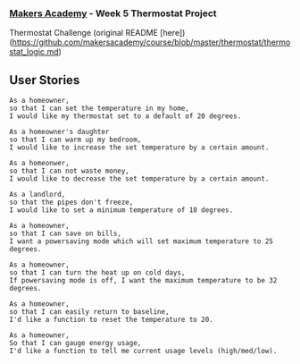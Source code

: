 ### [Makers Academy](http://www.makersacademy.com) - Week 5 Thermostat Project
Thermostat Challenge (original README [here])(https://github.com/makersacademy/course/blob/master/thermostat/thermostat_logic.md)

## User Stories

```
As a homeowner, 
so that I can set the temperature in my home, 
I would like my thermostat set to a default of 20 degrees.

As a homeowner's daughter
so that I can warm up my bedroom,
I would like to increase the set temperature by a certain amount.

As a homeonwer,
so that I can not waste money, 
I would like to decrease the set temperature by a certain amount.

As a landlord,
so that the pipes don't freeze,
I would like to set a minimum temperature of 10 degrees. 

As a homeowner, 
so that I can save on bills,
I want a powersaving mode which will set maximum temperature to 25 degrees.

As a homeowner, 
so that I can turn the heat up on cold days,
If powersaving mode is off, I want the maximum temperature to be 32 degrees.

As a homeowner, 
so that I can easily return to baseline, 
I'd like a function to reset the temperature to 20.

As a homeowner,
So that I can gauge energy usage,
I'd like a function to tell me current usage levels (high/med/low).
```